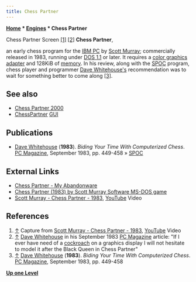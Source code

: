 ```yaml
---
title: Chess Partner
---
```

**[Home](Home "Home") * [Engines](Engines "Engines") * Chess Partner**

[](File:Chess_Partner1983.jpg) Chess Partner Screen <a id="cite-note-1" href="#cite-ref-1">[1]</a> <a id="cite-note-2" href="#cite-ref-2">[2]</a>
**Chess Partner**,

an early chess program for the [IBM PC](IBM_PC "IBM PC") by [Scott Murray](index.php?title=Scott_Murray&action=edit&redlink=1 "Scott Murray (page does not exist)"); commercially released in 1983, running under [DOS 1.1](MS-DOS "MS-DOS") or later. It requires a [color graphics adapter](https://en.wikipedia.org/wiki/Color_Graphics_Adapter) and 128KiB of [memory](Memory "Memory"). In his review, along with the [SPOC](SPOC "SPOC") program, chess player and programmer [Dave Whitehouse's](index.php?title=Dave_Whitehouse&action=edit&redlink=1 "Dave Whitehouse (page does not exist)") recommendation was to wait for something better to come along <a id="cite-note-3" href="#cite-ref-3">[3]</a>.

## See also

- [Chess Partner 2000](Chess_Partner_2000 "Chess Partner 2000")
- [ChessPartner](ChessPartner "ChessPartner") [GUI](GUI "GUI")

## Publications

- [Dave Whitehouse](index.php?title=Dave_Whitehouse&action=edit&redlink=1 "Dave Whitehouse (page does not exist)") (**1983**). *Biding Your Time With Computerized Chess*. [PC Magazine](PC_Magazine "PC Magazine"), September 1983, pp. 449-458 » [SPOC](SPOC "SPOC")

## External Links

- [Chess Partner - My Abandonware](http://www.myabandonware.com/game/chess-partner-2mr)
- [Chess Partner (1983) by Scott Murray Software MS-DOS game](https://www.uvlist.net/game-231275-Chess+Partner)
- [Scott Murray - Chess Partner - 1983](https://www.youtube.com/watch?v=MWpMyUyN1_k), [YouTube](https://en.wikipedia.org/wiki/YouTube) Video

## References

1. <a id="cite-ref-1" href="#cite-note-1">↑</a> Capture from [Scott Murray - Chess Partner - 1983](https://www.youtube.com/watch?v=MWpMyUyN1_k), [YouTube](https://en.wikipedia.org/wiki/YouTube) Video
1. <a id="cite-ref-2" href="#cite-note-2">↑</a> [Dave Whitehouse](index.php?title=Dave_Whitehouse&action=edit&redlink=1 "Dave Whitehouse (page does not exist)") in his September 1983 [PC Magazine](PC_Magazine "PC Magazine") article: "If I ever have need of a [cockroach](https://en.wikipedia.org/wiki/Cockroach) on a graphics display I will not hesitate to model it after the Black Queen in Chess Partner"
1. <a id="cite-ref-3" href="#cite-note-3">↑</a> [Dave Whitehouse](index.php?title=Dave_Whitehouse&action=edit&redlink=1 "Dave Whitehouse (page does not exist)") (**1983**). *Biding Your Time With Computerized Chess*. [PC Magazine](PC_Magazine "PC Magazine"), September 1983, pp. 449-458

**[Up one Level](Engines "Engines")**


